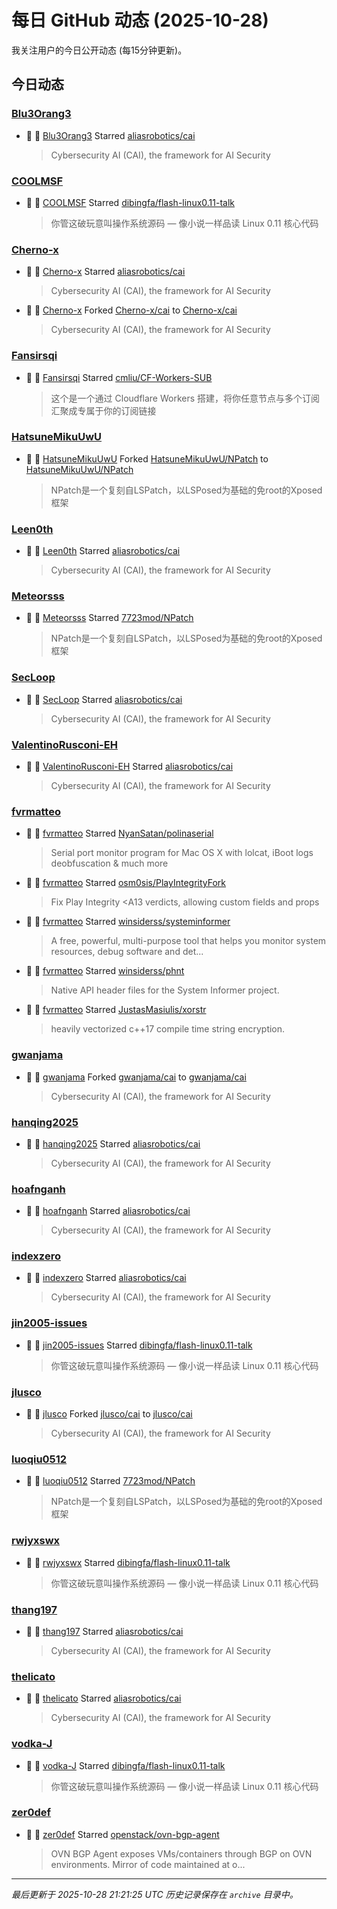 # 每日 GitHub 动态 (2025-10-28)

我关注用户的今日公开动态 (每15分钟更新)。

## 今日动态

### [Blu3Orang3](https://github.com/Blu3Orang3)
- 🌟 👤 [Blu3Orang3](https://github.com/Blu3Orang3) Starred [aliasrobotics/cai](https://github.com/aliasrobotics/cai)
  > Cybersecurity AI (CAI), the framework for AI Security

### [COOLMSF](https://github.com/COOLMSF)
- 🌟 👤 [COOLMSF](https://github.com/COOLMSF) Starred [dibingfa/flash-linux0.11-talk](https://github.com/dibingfa/flash-linux0.11-talk)
  > 你管这破玩意叫操作系统源码 — 像小说一样品读 Linux 0.11 核心代码

### [Cherno-x](https://github.com/Cherno-x)
- 🌟 👤 [Cherno-x](https://github.com/Cherno-x) Starred [aliasrobotics/cai](https://github.com/aliasrobotics/cai)
  > Cybersecurity AI (CAI), the framework for AI Security
- 🍴 👤 [Cherno-x](https://github.com/Cherno-x) Forked [Cherno-x/cai](https://github.com/Cherno-x/cai) to [Cherno-x/cai](https://github.com/Cherno-x/cai)
  > Cybersecurity AI (CAI), the framework for AI Security

### [Fansirsqi](https://github.com/Fansirsqi)
- 🌟 👤 [Fansirsqi](https://github.com/Fansirsqi) Starred [cmliu/CF-Workers-SUB](https://github.com/cmliu/CF-Workers-SUB)
  > 这个是一个通过 Cloudflare Workers 搭建，将你任意节点与多个订阅汇聚成专属于你的订阅链接

### [HatsuneMikuUwU](https://github.com/HatsuneMikuUwU)
- 🍴 👤 [HatsuneMikuUwU](https://github.com/HatsuneMikuUwU) Forked [HatsuneMikuUwU/NPatch](https://github.com/HatsuneMikuUwU/NPatch) to [HatsuneMikuUwU/NPatch](https://github.com/HatsuneMikuUwU/NPatch)
  > NPatch是一个复刻自LSPatch，以LSPosed为基础的免root的Xposed框架

### [Leen0th](https://github.com/Leen0th)
- 🌟 👤 [Leen0th](https://github.com/Leen0th) Starred [aliasrobotics/cai](https://github.com/aliasrobotics/cai)
  > Cybersecurity AI (CAI), the framework for AI Security

### [Meteorsss](https://github.com/Meteorsss)
- 🌟 👤 [Meteorsss](https://github.com/Meteorsss) Starred [7723mod/NPatch](https://github.com/7723mod/NPatch)
  > NPatch是一个复刻自LSPatch，以LSPosed为基础的免root的Xposed框架

### [SecLoop](https://github.com/SecLoop)
- 🌟 👤 [SecLoop](https://github.com/SecLoop) Starred [aliasrobotics/cai](https://github.com/aliasrobotics/cai)
  > Cybersecurity AI (CAI), the framework for AI Security

### [ValentinoRusconi-EH](https://github.com/ValentinoRusconi-EH)
- 🌟 👤 [ValentinoRusconi-EH](https://github.com/ValentinoRusconi-EH) Starred [aliasrobotics/cai](https://github.com/aliasrobotics/cai)
  > Cybersecurity AI (CAI), the framework for AI Security

### [fvrmatteo](https://github.com/fvrmatteo)
- 🌟 👤 [fvrmatteo](https://github.com/fvrmatteo) Starred [NyanSatan/polinaserial](https://github.com/NyanSatan/polinaserial)
  > Serial port monitor program for Mac OS X with lolcat, iBoot logs deobfuscation & much more
- 🌟 👤 [fvrmatteo](https://github.com/fvrmatteo) Starred [osm0sis/PlayIntegrityFork](https://github.com/osm0sis/PlayIntegrityFork)
  > Fix Play Integrity <A13 verdicts, allowing custom fields and props
- 🌟 👤 [fvrmatteo](https://github.com/fvrmatteo) Starred [winsiderss/systeminformer](https://github.com/winsiderss/systeminformer)
  > A free, powerful, multi-purpose tool that helps you monitor system resources, debug software and det...
- 🌟 👤 [fvrmatteo](https://github.com/fvrmatteo) Starred [winsiderss/phnt](https://github.com/winsiderss/phnt)
  > Native API header files for the System Informer project.
- 🌟 👤 [fvrmatteo](https://github.com/fvrmatteo) Starred [JustasMasiulis/xorstr](https://github.com/JustasMasiulis/xorstr)
  > heavily vectorized c++17 compile time string encryption.

### [gwanjama](https://github.com/gwanjama)
- 🍴 👤 [gwanjama](https://github.com/gwanjama) Forked [gwanjama/cai](https://github.com/gwanjama/cai) to [gwanjama/cai](https://github.com/gwanjama/cai)
  > Cybersecurity AI (CAI), the framework for AI Security

### [hanqing2025](https://github.com/hanqing2025)
- 🌟 👤 [hanqing2025](https://github.com/hanqing2025) Starred [aliasrobotics/cai](https://github.com/aliasrobotics/cai)
  > Cybersecurity AI (CAI), the framework for AI Security

### [hoafnganh](https://github.com/hoafnganh)
- 🌟 👤 [hoafnganh](https://github.com/hoafnganh) Starred [aliasrobotics/cai](https://github.com/aliasrobotics/cai)
  > Cybersecurity AI (CAI), the framework for AI Security

### [indexzero](https://github.com/indexzero)
- 🌟 👤 [indexzero](https://github.com/indexzero) Starred [aliasrobotics/cai](https://github.com/aliasrobotics/cai)
  > Cybersecurity AI (CAI), the framework for AI Security

### [jin2005-issues](https://github.com/jin2005-issues)
- 🌟 👤 [jin2005-issues](https://github.com/jin2005-issues) Starred [dibingfa/flash-linux0.11-talk](https://github.com/dibingfa/flash-linux0.11-talk)
  > 你管这破玩意叫操作系统源码 — 像小说一样品读 Linux 0.11 核心代码

### [jlusco](https://github.com/jlusco)
- 🍴 👤 [jlusco](https://github.com/jlusco) Forked [jlusco/cai](https://github.com/jlusco/cai) to [jlusco/cai](https://github.com/jlusco/cai)
  > Cybersecurity AI (CAI), the framework for AI Security

### [luoqiu0512](https://github.com/luoqiu0512)
- 🌟 👤 [luoqiu0512](https://github.com/luoqiu0512) Starred [7723mod/NPatch](https://github.com/7723mod/NPatch)
  > NPatch是一个复刻自LSPatch，以LSPosed为基础的免root的Xposed框架

### [rwjyxswx](https://github.com/rwjyxswx)
- 🌟 👤 [rwjyxswx](https://github.com/rwjyxswx) Starred [dibingfa/flash-linux0.11-talk](https://github.com/dibingfa/flash-linux0.11-talk)
  > 你管这破玩意叫操作系统源码 — 像小说一样品读 Linux 0.11 核心代码

### [thang197](https://github.com/thang197)
- 🌟 👤 [thang197](https://github.com/thang197) Starred [aliasrobotics/cai](https://github.com/aliasrobotics/cai)
  > Cybersecurity AI (CAI), the framework for AI Security

### [thelicato](https://github.com/thelicato)
- 🌟 👤 [thelicato](https://github.com/thelicato) Starred [aliasrobotics/cai](https://github.com/aliasrobotics/cai)
  > Cybersecurity AI (CAI), the framework for AI Security

### [vodka-J](https://github.com/vodka-J)
- 🌟 👤 [vodka-J](https://github.com/vodka-J) Starred [dibingfa/flash-linux0.11-talk](https://github.com/dibingfa/flash-linux0.11-talk)
  > 你管这破玩意叫操作系统源码 — 像小说一样品读 Linux 0.11 核心代码

### [zer0def](https://github.com/zer0def)
- 🌟 👤 [zer0def](https://github.com/zer0def) Starred [openstack/ovn-bgp-agent](https://github.com/openstack/ovn-bgp-agent)
  > OVN BGP Agent exposes VMs/containers through BGP on OVN environments. Mirror of code maintained at o...


---
*最后更新于 2025-10-28 21:21:25 UTC*
*历史记录保存在 `archive` 目录中。*
